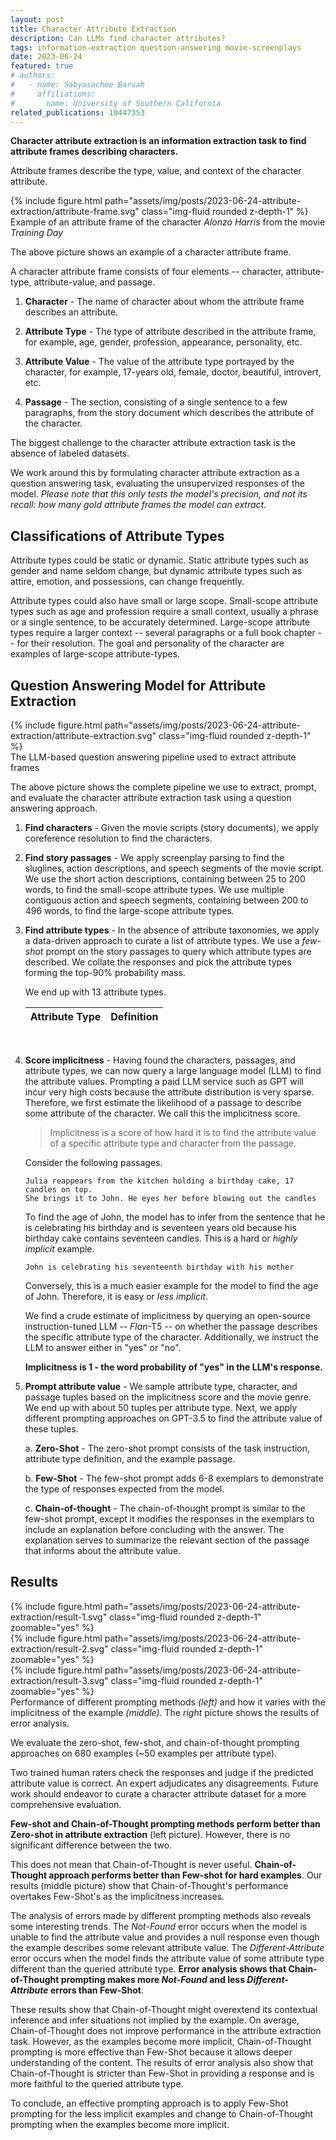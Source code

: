 ```yaml
---
layout: post
title: Character Attribute Extraction
description: Can LLMs find character attributes?
tags: information-extraction question-answering movie-screenplays
date: 2023-06-24
featured: true
# authors:
#   - name: Sabyasachee Baruah
#     affiliations:
#       name: University of Southern California
related_publications: 10447353
---
```


**Character attribute extraction is an information extraction task to find attribute frames describing characters.**

Attribute frames describe the type, value, and context of the character attribute.

<div class="row mt-3">
    <div class="col-sm mt-3 mt-md-0">
        {% include figure.html path="assets/img/posts/2023-06-24-attribute-extraction/attribute-frame.svg" 
        class="img-fluid rounded z-depth-1" %}
    </div>
</div>
<div class="caption">
    Example of an attribute frame of the character <i>Alonzo Harris</i> from the movie <i>Training Day</i>
</div>

The above picture shows an example of a character attribute frame.

A character attribute frame consists of four elements -- character, attribute-type, attribute-value, and passage.

1.  **Character** -
    The name of character about whom the attribute frame describes an attribute.

2.  **Attribute Type** -
    The type of attribute described in the attribute frame, for example, age, gender, profession, appearance, 
    personality, etc.

3.  **Attribute Value** -
    The value of the attribute type portrayed by the character, for example, 17-years old, female, doctor, beautiful,
    introvert, etc.

4.  **Passage** -
    The section, consisting of a single sentence to a few paragraphs, from the story document which describes the
    attribute of the character.

The biggest challenge to the character attribute extraction task is the absence of labeled datasets.

We work around this by formulating character attribute extraction as a question answering task, evaluating the
unsupervized responses of the model.
*Please note that this only tests the model's precision, and not its recall: how many gold attribute frames the model
can extract.*

## Classifications of Attribute Types

Attribute types could be static or dynamic.
Static attribute types such as gender and name seldom change, but dynamic attribute types such as attire, emotion, and
possessions, can change frequently.

Attribute types could also have small or large scope.
Small-scope attribute types such as age and profession require a small context, usually a phrase or a single sentence,
to be accurately determined.
Large-scope attribute types require a larger context -- several paragraphs or a full book chapter -- for their
resolution.
The goal and personality of the character are examples of large-scope attribute-types.

## Question Answering Model for Attribute Extraction

<div class="row">
    <div class="col-sm mt-3 mt-md-0">
        {% include figure.html path="assets/img/posts/2023-06-24-attribute-extraction/attribute-extraction.svg" 
        class="img-fluid rounded z-depth-1" %}
    </div>
</div>
<div class="caption">
    The LLM-based question answering pipeline used to extract attribute frames
</div>

The above picture shows the complete pipeline we use to extract, prompt, and evaluate the character attribute
extraction task using a question answering approach.

1.  **Find characters** -
    Given the movie scripts (story documents), we apply coreference resolution to find the characters.

2.  **Find story passages** -
    We apply screenplay parsing to find the sluglines, action descriptions, and speech segments of the movie script.
    We use the short action descriptions, containing between 25 to 200 words, to find the small-scope attribute types.
    We use multiple contiguous action and speech segments, containing between 200 to 496 words, to find the large-scope
    attribute types.

3.  **Find attribute types** -
    In the absence of attribute taxonomies, we apply a data-driven approach to curate a list of attribute types.
    We use a *few-shot* prompt on the story passages to query which attribute types are described.
    We collate the responses and pick the attribute types forming the top-90% probability mass.

    We end up with 13 attribute types.

    <table
    data-click-to-select="true"
    data-height="300"
    data-virtual-scroll-item-height="5px"
    data-pagination="false"
    data-toggle="table"
    data-url="{{ '/assets/json/attributes.json' | relative_url }}">
    <thead>
        <tr>
        <th data-field="attribute" data-halign="center" data-align="center" data-sortable="true">Attribute Type</th>
        <th data-field="definition" data-halign="center" data-align="center" data-sortable="true">Definition</th>
        </tr>
    </thead>
    </table>

<br>

4.  **Score implicitness** -
    Having found the characters, passages, and attribute types, we can now query a large language model (LLM) to find
    the attribute values.
    Prompting a paid LLM service such as GPT will incur very high costs because the attribute distribution is very
    sparse.
    Therefore, we first estimate the likelihood of a passage to describe some attribute of the character.
    We call this the implicitness score.

    > Implicitness is a score of how hard it is to find the attribute value of a specific attribute type and character
    > from the passage.

    Consider the following passages.

    ```
    Julia reappears from the kitchen holding a birthday cake, 17 candles on top. 
    She brings it to John. He eyes her before blowing out the candles
    ```

    To find the age of John, the model has to infer from the sentence that he is celebrating his birthday and is
    seventeen years old because his birthday cake contains seventeen candles.
    This is a hard or *highly implicit* example.

    ```
    John is celebrating his seventeenth birthday with his mother
    ```

    Conversely, this is a much easier example for the model to find the age of John.
    Therefore, it is easy or *less implicit*.

    We find a crude estimate of implicitness by querying an open-source instruction-tuned LLM -- *Flan*-T5 -- on
    whether the passage describes the specific attribute type of the character.
    Additionally, we instruct the LLM to answer either in "yes" or "no".

    **Implicitness is 1 - the word probability of "yes" in the LLM's response.**


5.  **Prompt attribute value** -
    We sample attribute type, character, and passage tuples based on the implicitness score and the movie genre.
    We end up with about 50 tuples per attribute type.
    Next, we apply different prompting approaches on GPT-3.5 to find the attribute value of these tuples.

    a.  **Zero-Shot** -
        The zero-shot prompt consists of the task instruction, attribute type definition, and the example passage.
    
    b.  **Few-Shot** -
        The few-shot prompt adds 6-8 exemplars to demonstrate the type of responses expected from the model.
    
    c.  **Chain-of-thought** -
        The chain-of-thought prompt is similar to the few-shot prompt, except it modifies the responses in the exemplars
        to include an explanation before concluding with the answer.
        The explanation serves to summarize the relevant section of the passage that informs about the attribute value.

## Results

<div class="row mt-3">
    <div class="col-sm mt-3 mt-md-0">
        {% include figure.html path="assets/img/posts/2023-06-24-attribute-extraction/result-1.svg" 
        class="img-fluid rounded z-depth-1" zoomable="yes" %}
    </div>
    <div class="col-sm mt-3 mt-md-0">
        {% include figure.html path="assets/img/posts/2023-06-24-attribute-extraction/result-2.svg" 
        class="img-fluid rounded z-depth-1" zoomable="yes" %}
    </div>
    <div class="col-sm mt-3 mt-md-0">
        {% include figure.html path="assets/img/posts/2023-06-24-attribute-extraction/result-3.svg" 
        class="img-fluid rounded z-depth-1" zoomable="yes" %}
    </div>
</div>
<div class="caption">
    Performance of different prompting methods <i>(left)</i> and how it varies with the implicitness of the
    example <i>(middle)</i>.
    The <i>right</i> picture shows the results of error analysis.
</div>

We evaluate the zero-shot, few-shot, and chain-of-thought prompting approaches on 680 examples (~50 examples per
attribute type).

Two trained human raters check the responses and judge if the predicted attribute value is
correct.
An expert adjudicates any disagreements.
Future work should endeavor to curate a character attribute dataset for a more comprehensive evaluation.

**Few-shot and Chain-of-Thought prompting methods perform better than Zero-shot in attribute extraction** (left 
picture).
However, there is no significant difference between the two.

This does not mean that Chain-of-Thought is never useful.
**Chain-of-Thought approach performs better than Few-shot for hard examples**.
Our results (middle picture) show that Chain-of-Thought's performance overtakes Few-Shot's as the implicitness 
increases.

The analysis of errors made by different prompting methods also reveals some interesting trends.
The *Not-Found* error occurs when the model is unable to find the attribute value and provides a null response even
though the example describes some relevant attribute value.
The *Different-Attribute* error occurs when the model finds the attribute value of some attribute type different than
the queried attribute type.
**Error analysis shows that Chain-of-Thought prompting makes more *Not-Found* and less *Different-Attribute* errors
than Few-Shot**.

These results show that Chain-of-Thought might overextend its contextual inference and infer situations not implied
by the example.
On average, Chain-of-Thought does not improve performance in the attribute extraction task.
However, as the examples become more implicit, Chain-of-Thought prompting is more effective than Few-Shot because it 
allows deeper understanding of the content.
The results of error analysis also show that Chain-of-Thought is stricter than Few-Shot in providing a response and is
more faithful to the queried attribute type.

To conclude, an effective prompting approach is to apply Few-Shot prompting for the less implicit examples and change
to Chain-of-Thought prompting when the examples become more implicit.
